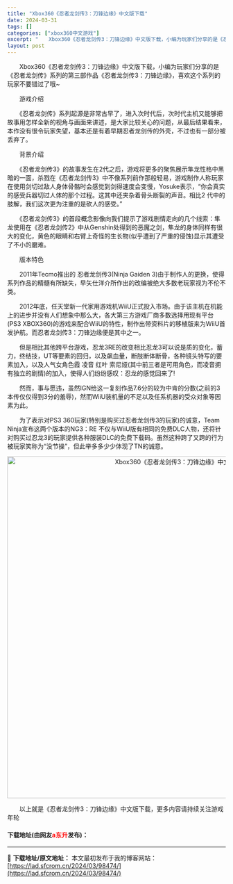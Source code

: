 ```yaml
---
title: "Xbox360《忍者龙剑传3：刀锋边缘》中文版下载"
date: 2024-03-31
tags: []
categories: ["xbox360中文游戏"]
excerpt: "　　Xbox360《忍者龙剑传3：刀锋边缘》中文版下载，小编为玩家们分享的是《忍者龙剑传》系列的第三部作品《忍者龙剑传3：刀锋边缘》，喜欢这个系列的玩家不要错过了哦~ 　　游戏介绍 　　《忍者龙剑传》系列起源是非常古早了，进入次时代后，次时代主机又能够把故事用怎样全新的视角与画面来讲述，是大家比较关&hellip;"
layout: post
---
```


 <p>　　Xbox360《忍者龙剑传3：刀锋边缘》中文版下载，小编为玩家们分享的是《忍者龙剑传》系列的第三部作品《忍者龙剑传3：刀锋边缘》，喜欢这个系列的玩家不要错过了哦~</p> <p>　　游戏介绍</p> <p>　　《忍者龙剑传》系列起源是非常古早了，进入次时代后，次时代主机又能够把故事用怎样全新的视角与画面来讲述，是大家比较关心的问题，从最后结果看来，本作没有很令玩家失望，基本还是有着早期忍者龙剑传的外壳，不过也有一部分被丢弃了。</p> <p>　　背景介绍</p> <p>　　《忍者龙剑传3》的故事发生在2代之后，游戏将更多的聚焦展示隼龙性格中黑暗的一面，杀戮在《忍者龙剑传3》中不像系列前作那般轻易，游戏制作人称玩家 在使用剑切过敌人身体骨骼时会感觉到剑得速度会变慢，Yosuke表示，&ldquo;你会真实的感受兵器切过人体的那个过程。这其中还夹杂着骨头断裂的声音。相比2 代中的肢解，我们这次更为注重的是砍人的感受。&rdquo;</p> <p>　　《忍者龙剑传3》的首段概念影像向我们提示了游戏剧情走向的几个线索：隼龙使用在《忍者龙剑传2》中从Genshin处得到的恶魔之剑，隼龙的身体同样有很大的变化，黄色的眼睛和右臂上奇怪的生长物(似乎遭到了严重的侵蚀)显示其遭受了不小的磨难。</p> <p>　　版本特色</p> <p>　　2011年Tecmo推出的 忍者龙剑传3(Ninja Gaiden 3)由于制作人的更换，使得系列作品的精髓有所缺失，早矢仕洋介所作出的改编被绝大多数老玩家视为不伦不类。</p> <p>　　2012年底，任天堂新一代家用游戏机WiiU正式投入市场。由于该主机在机能上的进步并没有人们想象中那么大，各大第三方游戏厂商多数选择用现有平台(PS3 XBOX360)的游戏来配合WiiU的特性，制作出带资料片的移植版来为WiiU首发护航。而忍者龙剑传3：刀锋边缘便是其中之一。</p> <p>　　但是相比其他跨平台游戏，忍龙3RE的改变相比忍龙3可以说是质的变化，蓄力，终结技，UT等要素的回归，以及飙血量，断肢断体断骨，各种镜头特写的要素加入，以及人气女角色霞 凌音 红叶 索尼娅(其中前三者是可用角色，而凌音拥有独立的剧情)的加入，使得人们纷纷感叹：忍龙的感觉回来了!</p> <p>　　然而，事与愿违，虽然IGN给这一复刻作品7.6分的较为中肯的分数(之前的3本传仅仅得到3分的羞辱)，然而WiiU装机量的不足以及任系机器的受众对象等因素为此。</p> <p>　　为了表示对PS3 360玩家(特别是购买过忍者龙剑传3的玩家)的诚意，Team Ninja宣布这两个版本的NG3：RE 不仅与WiiU版有相同的免费DLC人物，还将针对购买过忍龙3的玩家提供各种服装DLC的免费下载码。虽然这种跨了又跨的行为被玩家笑称为&ldquo;没节操&rdquo;，但此举多多少少体现了TN的诚意。</p> <p align="center"><img align="" border="0" src="https://lad.sfcrom.cn/wp-content/uploads/2024/03/20240330_66083e2e370b1.jpg" width="787" alt="Xbox360《忍者龙剑传3：刀锋边缘》中文版下载" /></p> <p>　　以上就是《忍者龙剑传3：刀锋边缘》中文版下载，更多内容请持续关注游戏年轮</p> <p><h4>下载地址(由网友<font color="red">a东升</font>发布)：</h4></p> 

---
📖 **下载地址/原文地址：** 本文最初发布于我的博客网站：[https://lad.sfcrom.cn/2024/03/98474/](https://lad.sfcrom.cn/2024/03/98474/)

